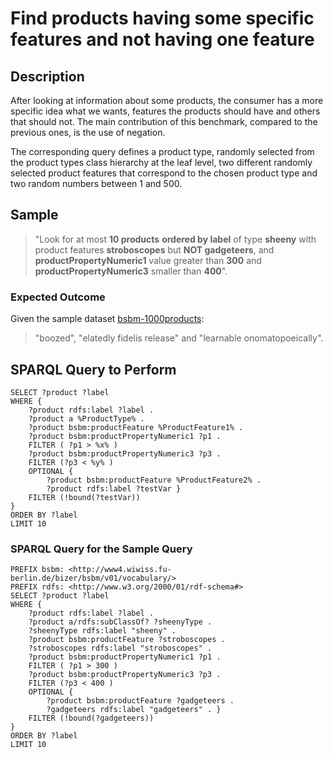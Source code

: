 # Find products having some specific features and not having one feature

## Description

After looking at information about some products, the consumer has a more specific idea what we wants, features the products should have and others that should not. The main contribution of this benchmark, compared to the previous ones, is the use of negation.

The corresponding query defines a product type, randomly selected from the product types class hierarchy at the leaf level, two different randomly selected product features that correspond to the chosen product type and two random numbers between 1 and 500.

## Sample

> "Look for at most **10 products** **ordered by label** of type **sheeny** with product features **stroboscopes** but **NOT gadgeteers**, and **productPropertyNumeric1** value greater than **300** and **productPropertyNumeric3** smaller than **400**".

### Expected Outcome
Given the sample dataset [bsbm-1000products](../Datasets/bsbm-1000products.ttl.tgz):

> "boozed", "elatedly fidelis release" and "learnable onomatopoeically".

## SPARQL Query to Perform

```SPARQL
SELECT ?product ?label
WHERE {
	?product rdfs:label ?label .
	?product a %ProductType% .
	?product bsbm:productFeature %ProductFeature1% .
	?product bsbm:productPropertyNumeric1 ?p1 .
	FILTER ( ?p1 > %x% )
	?product bsbm:productPropertyNumeric3 ?p3 .
	FILTER (?p3 < %y% )
	OPTIONAL {
		?product bsbm:productFeature %ProductFeature2% .
		?product rdfs:label ?testVar }
	FILTER (!bound(?testVar))
}
ORDER BY ?label
LIMIT 10
```

### SPARQL Query for the Sample Query

```SPARQL
PREFIX bsbm: <http://www4.wiwiss.fu-berlin.de/bizer/bsbm/v01/vocabulary/>
PREFIX rdfs: <http://www.w3.org/2000/01/rdf-schema#>
SELECT ?product ?label
WHERE {
	?product rdfs:label ?label .
	?product a/rdfs:subClassOf? ?sheenyType .
	?sheenyType rdfs:label "sheeny" .
	?product bsbm:productFeature ?stroboscopes .
	?stroboscopes rdfs:label "stroboscopes" .
	?product bsbm:productPropertyNumeric1 ?p1 .
	FILTER ( ?p1 > 300 )
	?product bsbm:productPropertyNumeric3 ?p3 .
	FILTER (?p3 < 400 )
	OPTIONAL {
		?product bsbm:productFeature ?gadgeteers .
		?gadgeteers rdfs:label "gadgeteers" . }
	FILTER (!bound(?gadgeteers))
}
ORDER BY ?label
LIMIT 10
```
